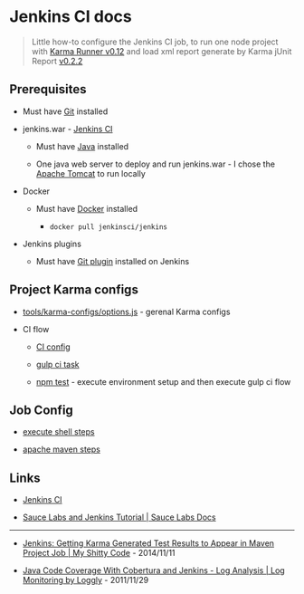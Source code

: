 # Jenkins CI docs

> Little how-to configure the Jenkins CI job, to run one node project with [Karma Runner v0.12](https://karma-runner.github.io/0.12/plus/jenkins.html) and load xml report generate by Karma jUnit Report [v0.2.2](https://github.com/karma-runner/karma-junit-reporter/tree/v0.2.2)


## Prerequisites

* Must have [Git](http://git-scm.com/) installed

* jenkins.war - [Jenkins CI](https://jenkins-ci.org/)

  * Must have [Java](https://www.java.com/download/) installed

  * One java web server to deploy and run jenkins.war - I chose the [Apache Tomcat](https://tomcat.apache.org/) to run locally

* Docker

  * Must have [Docker](https://www.docker.com/) installed

    * `docker pull jenkinsci/jenkins`

* Jenkins plugins

  * Must have [Git plugin](https://wiki.jenkins-ci.org/display/JENKINS/Git+Plugin) installed on Jenkins


## Project Karma configs

* [tools/karma-configs/options.js](../tools/karma-configs/options.js) - gerenal Karma configs

* CI flow

  * [CI config](../tools/karma-configs/index.js#L40-L54)

  * [gulp ci task](../tools/gulp/tasks/karma.js#L46-L48)

  * [npm test](../package.json#L14-L15) - execute environment setup and then execute gulp ci flow


## Job Config

* [execute shell steps](execute_shell.md)

* [apache maven steps](maven.md)


## Links

* [Jenkins CI](https://jenkins-ci.org/)

* [Sauce Labs and Jenkins Tutorial | Sauce Labs Docs](https://docs.saucelabs.com/ci-integrations/jenkins/)

---

* [Jenkins: Getting Karma Generated Test Results to Appear in Maven Project Job | My Shitty Code](https://myshittycode.com/2014/11/11/jenkins-getting-karma-generated-test-results-to-appear-in-maven-project-job/) - 2014/11/11

* [Java Code Coverage With Cobertura and Jenkins - Log Analysis | Log Monitoring by Loggly](https://www.loggly.com/blog/java-code-coverage-with-cobertura-and-jenkins/) - 2011/11/29
